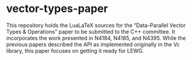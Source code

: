 # vector-types-paper

This repository holds the LuaLaTeX sources for the “Data-Parallel Vector Types &amp; Operations” paper
to be submitted to the C++ committee. It incorporates the work presented in N4184, N4185, and N4395.
While the previous papers described the API as implemented originally in the Vc library, this paper focuses
on getting it ready for LEWG.
